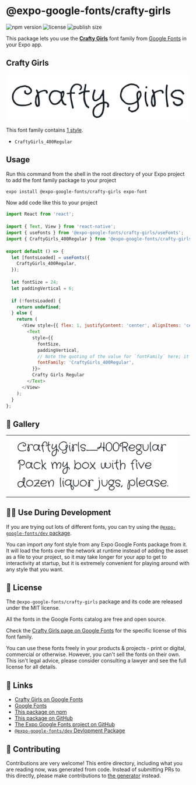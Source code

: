 # @expo-google-fonts/crafty-girls

![npm version](https://flat.badgen.net/npm/v/@expo-google-fonts/crafty-girls)
![license](https://flat.badgen.net/github/license/expo/google-fonts)
![publish size](https://flat.badgen.net/packagephobia/install/@expo-google-fonts/crafty-girls)

This package lets you use the [**Crafty Girls**](https://fonts.google.com/specimen/Crafty+Girls) font family from [Google Fonts](https://fonts.google.com/) in your Expo app.

## Crafty Girls

![Crafty Girls](./font-family.png)

This font family contains [1 style](#-gallery).

- `CraftyGirls_400Regular`

## Usage

Run this command from the shell in the root directory of your Expo project to add the font family package to your project
```sh
expo install @expo-google-fonts/crafty-girls expo-font
```

Now add code like this to your project
```js
import React from 'react';

import { Text, View } from 'react-native';
import { useFonts } from '@expo-google-fonts/crafty-girls/useFonts';
import { CraftyGirls_400Regular } from '@expo-google-fonts/crafty-girls/400Regular';

export default () => {
  let [fontsLoaded] = useFonts({
    CraftyGirls_400Regular,
  });

  let fontSize = 24;
  let paddingVertical = 6;

  if (!fontsLoaded) {
    return undefined;
  } else {
    return (
      <View style={{ flex: 1, justifyContent: 'center', alignItems: 'center' }}>
        <Text
          style={{
            fontSize,
            paddingVertical,
            // Note the quoting of the value for `fontFamily` here; it expects a string!
            fontFamily: 'CraftyGirls_400Regular',
          }}>
          Crafty Girls Regular
        </Text>
      </View>
    );
  }
};

```

## 🔡 Gallery


||||
|-|-|-|
|![CraftyGirls_400Regular](.//400Regular/CraftyGirls_400Regular.ttf.png)||||


## 👩‍💻 Use During Development

If you are trying out lots of different fonts, you can try using the [`@expo-google-fonts/dev` package](https://github.com/freeboub/google-fonts/tree/master/font-packages/dev#readme).

You can import *any* font style from any Expo Google Fonts package from it. It will load the fonts
over the network at runtime instead of adding the asset as a file to your project, so it may take longer
for your app to get to interactivity at startup, but it is extremely convenient
for playing around with any style that you want.

## 📖 License

The `@expo-google-fonts/crafty-girls` package and its code are released under the MIT license.

All the fonts in the Google Fonts catalog are free and open source.

Check the [Crafty Girls page on Google Fonts](https://fonts.google.com/specimen/Crafty+Girls) for the specific license of this font family.

You can use these fonts freely in your products & projects - print or digital, commercial or otherwise. However, you can't sell the fonts on their own. This isn't legal advice, please consider consulting a lawyer and see the full license for all details.

## 🔗 Links

- [Crafty Girls on Google Fonts](https://fonts.google.com/specimen/Crafty+Girls)
- [Google Fonts](https://fonts.google.com/)
- [This package on npm](https://www.npmjs.com/package/@expo-google-fonts/crafty-girls)
- [This package on GitHub](https://github.com/freeboub/google-fonts/tree/master/font-packages/crafty-girls)
- [The Expo Google Fonts project on GitHub](https://github.com/freeboub/google-fonts)
- [`@expo-google-fonts/dev` Devlopment Package](https://github.com/freeboub/google-fonts/tree/master/font-packages/dev)

## 🤝 Contributing

Contributions are very welcome! This entire directory, including what you are reading now, was generated from code. Instead of submitting PRs to this directly, please make contributions to [the generator](https://github.com/freeboub/google-fonts/tree/master/packages/generator) instead.
